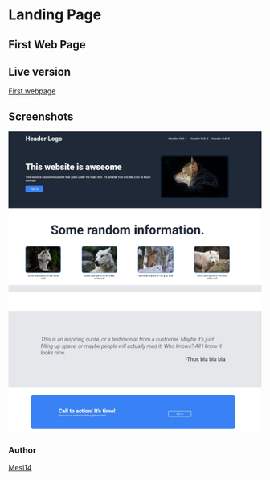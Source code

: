 # Landing Page
## First Web Page

## Live version 
[First webpage](https://mesi14.github.io/Landing_Page/)

## Screenshots
![Screenshot1](./Assets/preview1.jpg?raw=true "webpage")
![Screenshot2](./Assets/preview2.jpg?raw=true "webpage")

### Author
[Mesi14](https://github.com/Mesi14) 